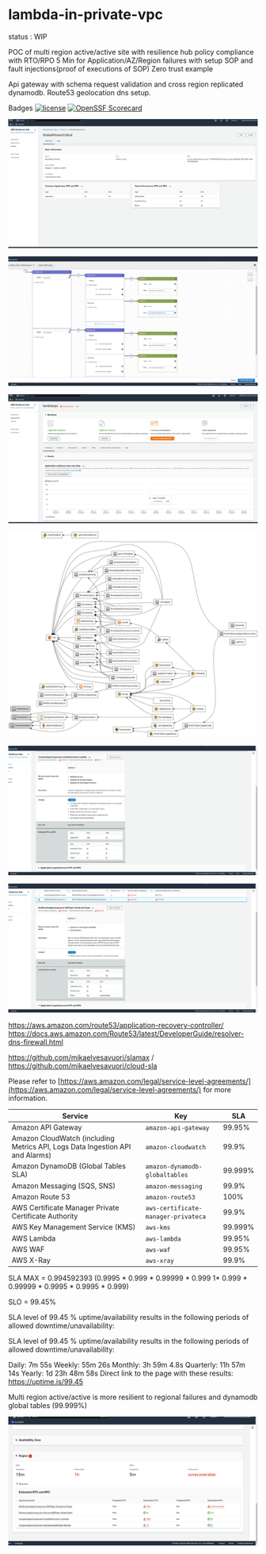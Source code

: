 # lambda-in-private-vpc

status : WIP

POC of multi region active/active site with resilience hub policy compliance with RTO/RPO 5 Min for Application/AZ/Region failures with setup SOP and fault injections(proof of executions of SOP)
Zero trust example

Api gateway with schema request validation and cross region replicated dynamodb. Route53 geolocation  dns setup.

Badges
[![license](https://img.shields.io/github/license/Hack23/lambda-in-private-vpc.svg)]([https://github.com/Hack23/lambda-in-private-vpc](https://github.com/Hack23/lambda-in-private-vpc)/raw/master/LICENSE.md)
[![OpenSSF Scorecard](https://api.securityscorecards.dev/projects/github.com/Hack23/lambda-in-private-vpc/badge)](https://api.securityscorecards.dev/projects/github.com/Hack23/lambda-in-private-vpc)

![Policy](https://github.com/Hack23/lambda-in-private-vpc/raw/main/ResilienceHubPolicy.png)

![Route53 Policy](https://github.com/Hack23/lambda-in-private-vpc/raw/main/route53-policy.png)

![App](https://github.com/Hack23/lambda-in-private-vpc/raw/main/ResiliencyHub-App.png)

![Infrastructure](https://github.com/Hack23/lambda-in-private-vpc/raw/main/template.png)

![App recommendation](https://github.com/Hack23/lambda-in-private-vpc/raw/main/ResiliencyHub-App-rec1.png)

![App recommendation2](https://github.com/Hack23/lambda-in-private-vpc/raw/main/ResiliencyHub-App-rec2.png)


https://aws.amazon.com/route53/application-recovery-controller/
https://docs.aws.amazon.com/Route53/latest/DeveloperGuide/resolver-dns-firewall.html



https://github.com/mikaelvesavuori/slamax / https://github.com/mikaelvesavuori/cloud-sla


Please refer to [https://aws.amazon.com/legal/service-level-agreements/](https://aws.amazon.com/legal/service-level-agreements/) for more information.

| **Service**                                                                                                                         | **Key**                                | **SLA**               |
| ----------------------------------------------------------------------------------------------------------------------------------- | -------------------------------------- | --------------------- |
| Amazon API Gateway                                                                                                                  | `amazon-api-gateway`                   | 99.95%                |
| Amazon CloudWatch (including Metrics API, Logs Data Ingestion API and Alarms)                                                       | `amazon-cloudwatch`                    | 99.9%                 |
| Amazon DynamoDB (Global Tables SLA)                                                                                                 | `amazon-dynamodb-globaltables`         | 99.999%               |
| Amazon Messaging (SQS, SNS)                                                                                                         | `amazon-messaging`                     | 99.9%                 |
| Amazon Route 53                                                                                                                     | `amazon-route53`                       | 100%                  |
| AWS Certificate Manager Private Certificate Authority                                                                               | `aws-certificate-manager-privateca`    | 99.9%                 |
| AWS Key Management Service (KMS)                                                                                                    | `aws-kms`                              | 99.999%               |
| AWS Lambda                                                                                                                          | `aws-lambda`                           | 99.95%                |
| AWS WAF                                                                                                                             | `aws-waf`                              | 99.95%                |
| AWS X-Ray                                                                                                                           | `aws-xray`                             | 99.9%                 |


SLA MAX = 0.994592393 (0.9995 * 0.999 * 0.99999 * 0.999 1* 0.999 * 0.99999 * 0.9995 * 0.9995 * 0.999)

SLO = 99.45%

SLA level of 99.45 % uptime/availability results in the following periods of allowed downtime/unavailability:

SLA level of 99.45 % uptime/availability results in the following periods of allowed downtime/unavailability:

Daily: 7m 55s
Weekly: 55m 26s
Monthly: 3h 59m 4.8s
Quarterly: 11h 57m 14s
Yearly: 1d 23h 48m 58s
Direct link to the page with these results: https://uptime.is/99.45


Multi region active/active is more resilient to regional failures and dynamodb global tables (99.999%)


![Region](https://github.com/Hack23/lambda-in-private-vpc/raw/main/ResHub-region.png)
